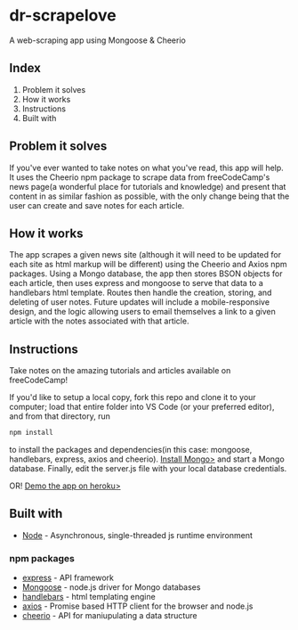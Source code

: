 # dr-scrapelove
A web-scraping app using Mongoose &amp; Cheerio

## Index
1. Problem it solves
2. How it works
3. Instructions
4. Built with

## Problem it solves
If you've ever wanted to take notes on what you've read, this app will help. It uses the Cheerio npm package to scrape data from freeCodeCamp's news page(a wonderful place for tutorials and knowledge) and present that content in as similar fashion as possible, with the only change being that the user can create and save notes for each article. 

## How it works
The app scrapes a given news site (although it will need to be updated for each site as html markup will be different) using the Cheerio and Axios npm packages. Using a Mongo database, the app then stores BSON objects for each article, then uses express and mongoose to serve that data to a handlebars html template. Routes then handle the creation, storing, and deleting of user notes. Future updates will include a mobile-responsive design, and the logic allowing users to email themselves a link to a given article with the notes associated with that article.

## Instructions
Take notes on the amazing tutorials and articles available on freeCodeCamp! 

If you'd like to setup a local copy, fork this repo and clone it to your computer; load that entire folder into VS Code (or your preferred editor), and from that directory, run  
```sh
npm install
``` 
to install the packages and dependencies(in this case: mongoose, handlebars, express, axios and cheerio). [Install Mongo>](https://docs.mongodb.com/manual/installation/) and start a Mongo database. Finally, edit the server.js file with your local database credentials.  

OR! [Demo the app on heroku>](https://shrouded-springs-77789.herokuapp.com/)

## Built with
* [Node](https://nodejs.org/en/) - Asynchronous, single-threaded js runtime environment
### npm packages
* [express](https://www.npmjs.com/package/express) - API framework
* [Mongoose](https://www.npmjs.com/package/mongoose) - node.js driver for Mongo databases
* [handlebars](https://www.npmjs.com/package/express-handlebars) - html templating engine
* [axios](https://www.npmjs.com/package/axios) - Promise based HTTP client for the browser and node.js
* [cheerio](https://www.npmjs.com/package/method-override) - API for maniupulating a data structure
